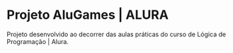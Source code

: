 # Projeto AluGames | ALURA




Projeto desenvolvido ao decorrer das aulas práticas do curso de Lógica de Programação | Alura.
 
 
